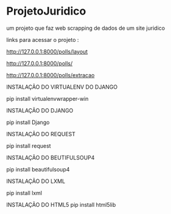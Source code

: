 # ProjetoJuridico

um projeto que faz web scrapping de dados de um site juridico

links para acessar o projeto :

http://127.0.0.1:8000/polls/layout

http://127.0.0.1:8000/polls/

http://127.0.0.1:8000/polls/extracao

INSTALAÇÃO DO VIRTUALENV DO DJANGO

pip install virtualenvwrapper-win

INSTALAÇÃO DO DJANGO 

pip install Django

INSTALAÇÃO DO REQUEST 

pip install request 

INSTALAÇÃO DO BEUTIFULSOUP4

pip install beautifulsoup4

INSTALAÇÃO DO LXML

pip install lxml

INSTALAÇÃO DO HTML5
pip install html5lib


